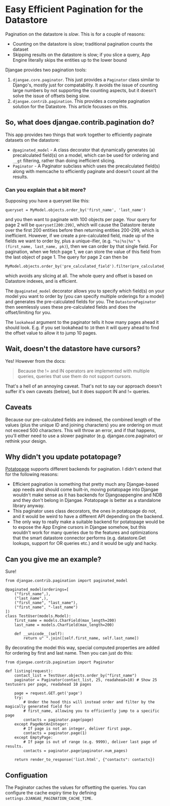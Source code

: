 
# Easy Efficient Pagination for the Datastore

Pagination on the datastore is *slow*. This is for a couple of reasons:

 - Counting on the datastore is slow; traditional pagination counts the dataset
 - Skipping results on the datastore is slow; if you slice a query, App Engine literally skips the entities up to the lower bound

Djangae provides two pagination tools:

1. `djangae.core.paginator`.  This just provides a `Paginator` class similar to Django's, mostly just for compatability.  It avoids the issue of counting large numbers by not supporting the counting aspects, but it doesn't solve the issue of offsets being slow.
2. `djangae.contrib.pagination`.  This provides a complete pagination solution for the Datastore.  This article focusses on this.

## So, what does djangae.contrib.pagination do?

This app provides two things that work together to efficiently paginate datasets on the datastore:

 - `@paginated_model` - A class decorator that dynamically generates (a) precalculated field(s) on a model,
    which can be used for ordering and `__gt` filtering, rather than doing inefficient slicing.
 - `Paginator` - A Paginator subclass which uses the precalculated field(s) along with memcache to
efficiently paginate and doesn't count all the results.

### Can you explain that a bit more?

Supposing you have a queryset like this:

    queryset = MyModel.objects.order_by('first_name', 'last_name')

and you then want to paginate with 100 objects per page.  Your query for page 2 will be
`queryset[200:299]`, which will cause the Datastore iterate over the first 200 entities before then
returning entities 200-299, which is inefficient.  However, if we create a pre-calculated field,
made up of the fields we want to order by, plus a unique-ifier, (e.g.
`"%s|%s|%s" % (first_name, last_name, pk)`), then we can order by that single field.  For
pagination, when we fetch page 1, we can store the value of this field from the last object of page 1.
The query for page 2 can then be

    MyModel.objects.order_by('pre_calculated_field').filter(pre_calculated_field__gt=page_1_last_value)

which avoids any slicing at all.  The whole query and offset is based on Datastore indexes, and is efficient.

The `@paginated_model` decorator allows you to specify which field(s) on your model you want to order
by (you can specify multiple orderings for a model) and generates the pre-calculated fields for you.
The `DatastorePaginator` then seemlessly uses these pre-calculated fields and does the offset/limiting for you.

The `lookahead` argument to the paginator tells it how many pages ahead it should look.  E.g. if
you set lookahead to `10` then it will query ahead to find the offset value to allow it to jump 10 pages.


## Wait, doesn't the datastore have cursors?

Yes! However from the docs:

> Because the != and IN operators are implemented with multiple queries, queries that use them do not support cursors.

That's a hell of an annoying caveat. That's not to say our approach doesn't suffer it's own caveats (below), but it does support IN and != queries.

## Caveats

Because our pre-calculated fields are indexed, the combined length of the values (plus the unique ID and joining characters) you are
ordering on must not exceed 500 characters. This will throw an error, and if that happens, you'll either need to use a slower paginator (e.g. djangae.core.paginator)
or rethink your design.

## Why didn't you update potatopage?

[Potatopage](http://github.com/potatolondon/potatopage) supports different backends for pagination. I didn't extend that for the following reasons:

 - Efficient pagination is something that pretty much any Djangae-based app needs and should come built-in, moving potatopage into Djangae wouldn't make
 sense as it has backends for Djangoappengine and NDB and they don't belong in Djangae. Potatopage is better as a standalone library anyway.
 - This paginator uses class decorators, the ones in potatopage do not, and it would be weird to have a different API depending on the backend.
 - The only way to really make a suitable backend for potatopage would be to expose the App Engine cursors in Djangae somehow, but this wouldn't work for
 many queries due to the features and optimizations that the smart datastore connector performs (e.g. datastore.Get lookups, support for OR queries etc.)
 and it would be ugly and hacky.

## Can you give me an example?

Sure!

```
from djangae.contrib.pagination import paginated_model

@paginated_model(orderings=[
    ("first_name",),
    ("last_name",),
    ("first_name", "last_name"),
    ("first_name", "-last_name")
])
class TestUser(models.Model):
    first_name = models.CharField(max_length=200)
    last_name = models.CharField(max_length=200)

    def __unicode__(self):
        return u" ".join([self.first_name, self.last_name])
```

By decorating the model this way, special computed properties are added for ordering by first and last name. Then you can just do this:


```
from djangae.contrib.pagination import Paginator

def listing(request):
    contact_list = TestUser.objects.order_by("first_name")
    paginator = Paginator(contact_list, 25, readahead=10) # Show 25 testusers per page, readahead 10 pages

    page = request.GET.get('page')
    try:
        # Under the hood this will instead order and filter by the magically generated field for
        # first_name, allowing you to efficiently jump to a specific page
        contacts = paginator.page(page)
    except PageNotAnInteger:
        # If page is not an integer, deliver first page.
        contacts = paginator.page(1)
    except EmptyPage:
        # If page is out of range (e.g. 9999), deliver last page of results.
        contacts = paginator.page(paginator.num_pages)

    return render_to_response('list.html', {"contacts": contacts})
```

## Configuation

The Paginator caches the values for offsetting the queries.  You can configure the cache expiry time
by defining `settings.DJANGAE_PAGINATION_CACHE_TIME`.
